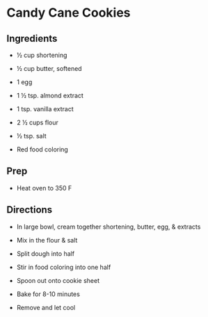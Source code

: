# Candy Cane Cookies

## Ingredients

- ½ cup shortening

- ½ cup butter, softened

- 1 egg

- 1 ½ tsp. almond extract

- 1 tsp. vanilla extract

- 2 ½ cups flour

- ½ tsp. salt

- Red food coloring

## Prep

- Heat oven to 350 F

## Directions

- In large bowl, cream together shortening, butter, egg, & extracts

- Mix in the flour & salt

- Split dough into half

- Stir in food coloring into one half

- Spoon out onto cookie sheet

- Bake for 8-10 minutes

- Remove and let cool
